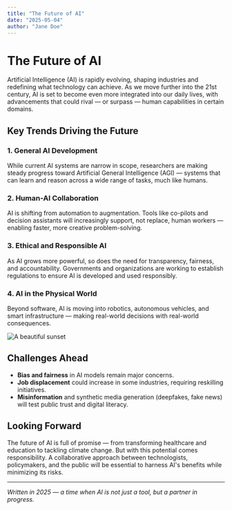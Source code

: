 ```yaml
---
title: "The Future of AI"
date: "2025-05-04"
author: "Jane Doe"
---
```


# The Future of AI

Artificial Intelligence (AI) is rapidly evolving, shaping industries and redefining what technology can achieve. As we move further into the 21st century, AI is set to become even more integrated into our daily lives, with advancements that could rival — or surpass — human capabilities in certain domains.

## Key Trends Driving the Future

### 1. General AI Development
While current AI systems are narrow in scope, researchers are making steady progress toward Artificial General Intelligence (AGI) — systems that can learn and reason across a wide range of tasks, much like humans.

### 2. Human-AI Collaboration
AI is shifting from automation to augmentation. Tools like co-pilots and decision assistants will increasingly support, not replace, human workers — enabling faster, more creative problem-solving.

### 3. Ethical and Responsible AI
As AI grows more powerful, so does the need for transparency, fairness, and accountability. Governments and organizations are working to establish regulations to ensure AI is developed and used responsibly.

### 4. AI in the Physical World
Beyond software, AI is moving into robotics, autonomous vehicles, and smart infrastructure — making real-world decisions with real-world consequences.

![A beautiful sunset](/images/Image_2D_0023_0054.png "Sunset over the ocean")

## Challenges Ahead

- **Bias and fairness** in AI models remain major concerns.
- **Job displacement** could increase in some industries, requiring reskilling initiatives.
- **Misinformation** and synthetic media generation (deepfakes, fake news) will test public trust and digital literacy.

## Looking Forward

The future of AI is full of promise — from transforming healthcare and education to tackling climate change. But with this potential comes responsibility. A collaborative approach between technologists, policymakers, and the public will be essential to harness AI's benefits while minimizing its risks.

---

*Written in 2025 — a time when AI is not just a tool, but a partner in progress.*